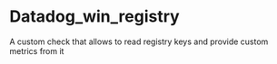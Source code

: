 # Datadog_win_registry
A custom check that allows to read registry keys and provide custom metrics from it
